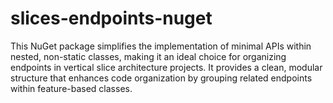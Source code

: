 # slices-endpoints-nuget
This NuGet package simplifies the implementation of minimal APIs within nested, non-static classes, making it an ideal choice for organizing endpoints in vertical slice architecture projects. It provides a clean, modular structure that enhances code organization by grouping related endpoints within feature-based classes.
